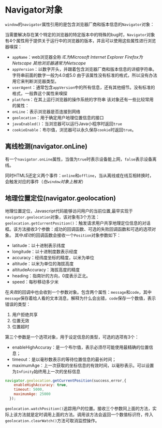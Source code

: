 # Navigator对象
`window`的`navigator`属性引用的是包含浏览器厂商和版本信息的`Navigator`对象：

当需要解决存在某个特定的浏览器的特定版本中的特殊的bug时，`Navigator`对象有4个属性用于提供关于运行中的浏览器的版本，并且可以使用这些属性进行浏览器嗅探：

+ `appName`：web浏览器全称  *IE为Microsoft Internet Explorer*  *Firefox为Netscape*  *其他浏览器通常为Netscape*
+ `appVersion`：以数字开头，并跟着包含浏览器厂商和版本信息的详细字符串。字符串前面的数字一般为4.0或5.0 由于该属性没有标准的格式，所以没有办法用它来判断浏览器类型。
+ `userAgent`：通常包含`appVersion`中的所有信息，还有其他细节。没有标准的格式，一般靠这个属性来嗅探
+ `platform`：在其上运行浏览器的操作系统的字符串
该对象还有一些比较常用的属性：
+ `onLine`：表示浏览器是否连接到网络
+ `geolocation`：用于确定用户地理位置信息的接口
+ `javaEnabled()`：当浏览器可以运行Java小程序时返回`true`
+ `cookieEnable`：布尔值，浏览器可以永久保存`cookie`时返回`true`。

## 离线检测(navigator.onLine)
有一个`navigator.onLine`属性，当值为`true`时表示设备能上网，`false`表示设备离线。

同时HTML5还定义两个事件：`online`和`offline`，当从离线或在线互相转换时，会触发对应的事件（*在`window`对象上触发*）

## 地理位置定位(navigator.geolocation)
地理位置定位，Javascript代码能够访问用户的当前位置,最早实现于`navigator.geolocation`对象，该对象有3个方法：
`geolocation.getCurrentPosition()`：触发请求用户共享地理定位信息的对话框。该方法接收3个参数：成功的回调函数、可选的失败回调函数和可选的选项对象。
其中*成功*的回调函数会接收一个`Position`对象参数如下：
+ latitude：以十进制表示纬度
+ longitude：以十进制度数表示经度
+ accuracy：经纬度坐标的精度，以米为单位
+ altitude：以米为单位的海拔高度
+ altitudeAccuracy：海拔高度的精度
+ heading：指南针的方向，0度表示正北。
+ speed：每秒移动多少米

在*失败*的回调中也会收到一个参数对象。包含两个属性：`message`和`code`，其中`message`保存着给人看的文本消息，解释为什么会出错，`code`保存一个数值，表示错误的类型：
1. 用户拒绝共享
2. 位置无效
3. 位置超时

第三个参数是一个选项对象，用于设定信息的类型，可选的选项有3个：
+ enableHighAccuray：是一个布尔值，表示必须尽可能使用最精确的位置信息；
+ timeout：是以毫秒数表示的等待位置信息的最长时间；
+ maximumAge：上一次获取的坐标信息的有效时间，以毫秒表示。可以设置为`Infinity`始终用上一次的坐标信息

```js
navigator.geolocation.getCurrentPosition(success,error,{
    enableHighAccuracy: true,
    timeout: 5000,
    maximumAge: 25000
  });
```

`geolocation.watchPosition()`追踪用户的位置。接收三个参数同上面的方法，实际上该方法就是定时调用上面的方法。调用该方法会返回一个数值标识符，传入`geolocation.clearWatch()`方法可取消监控操作。